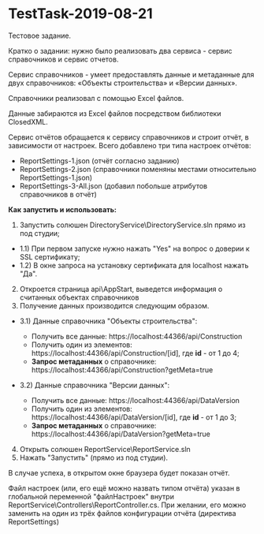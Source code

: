 ﻿# TestTask-2019-08-21

Тестовое задание.

Кратко о задании: нужно было реализовать два сервиса - сервис справочников и сервис отчетов.

Сервис справочников - умеет предоставлять данные 
и метаданные для двух справочников: «Объекты строительства» и «Версии данных».

Справочники реализовал с помощью Excel файлов.

Данные забираются из Excel файлов посредством библиотеки ClosedXML.

Сервис отчётов обращается к сервису справочников и строит отчёт, в зависимости от настроек.
Всего добавлено три типа настроек отчётов:

- ReportSettings-1.json (отчёт согласно заданию)
- ReportSettings-2.json (справочники поменяны местами относительно ReportSettings-1.json)
- ReportSettings-3-All.json (добавил побольше атрибутов справочников в отчёт)

**Как запустить и использовать:**

1) Запустить солюшен DirectoryService\DirectoryService.sln прямо из под студии;
- 1.1) При первом запуске нужно нажать "Yes" на вопрос о доверии к SSL сертификату;
- 1.2) В окне запроса на установку сертификата для localhost нажать "Да".

2) Откроется страница api\AppStart, выведется информация о считанных объектах справочников
3) Получение данных производится следующим образом.
- 3.1) Данные справочника "Объекты строительства":
  - Получить все данные: https://localhost:44366/api/Construction
  - Получить один из элементов: https://localhost:44366/api/Construction/[id], где **id** - от 1 до 4;
  - **Запрос метаданных** о справочнике: https://localhost:44366/api/Construction?getMeta=true

- 3.2) Данные справочника "Версии данных":
  - Получить все данные: https://localhost:44366/api/DataVersion
  - Получить один из элементов: https://localhost:44366/api/DataVersion/[id], где **id** - от 1 до 3;
  - **Запрос метаданных** о справочнике: https://localhost:44366/api/DataVersion?getMeta=true
  
4) Открыть солюшен ReportService\ReportService.sln
5) Нажать "Запустить" (прямо из под студии).

В случае успеха, в открытом окне браузера будет показан отчёт.

Файл настроек (или, его ещё можно назвать типом отчёта) указан в глобальной переменной "файлНастроек" внутри ReportService\Controllers\ReportController.cs.
При желании, его можно заменить на один из трёх файлов конфигурации отчёта (директива ReportSettings)
  
  
